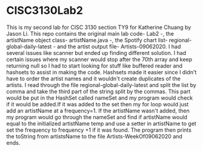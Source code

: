 # CISC3130Lab2
This is my second lab for CISC 3130 section TY9 for Katherine Chuang by Jason Li. This repo contains the original main lab code- Lab2 -, the artistName object class- artistName.java -, the Spotify chart list- regional-global-daily-latest - and the artist output file- Artists-09062020.
I had several issues like scanner but ended up finding different solution. I had certain issues where my scanner would stop after the 70th array and keep returning null so I had to start looking for stuff like buffered reader and hashsets to assist in making the code. Hashsets made it easier since I didn't have to order the artist names and it wouldn't create duplicates of the artists. I read through the file regional-global-daily-latest and split the list by comma and take the third part of the string split by the commas. This part would be put in the HashSet called nameSet and my program would check if it would be added.If it was added to the set then my for loop would just add an artistName at a frequency=1. If the artistName wasn't added, then my program would go through the nameSet and find if artistName would equal to the initialized artistName temp and use a setter in artistName to get set the frequency to frequency +1 if it was found. The program then prints the toString from artistsName to the file Artists-WeekOf09062020 and ends.
